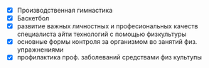 - [x] Производственная гимнастика
- [x] Баскетбол
- [x] развитие важных личностных и професиональных качеств специалиста айти технологий с помощью физкультуры
- [x] основные формы контроля за организмом во занятий физ. упражнениями
- [x] профилактика проф. заболеваний средствами физ культупы